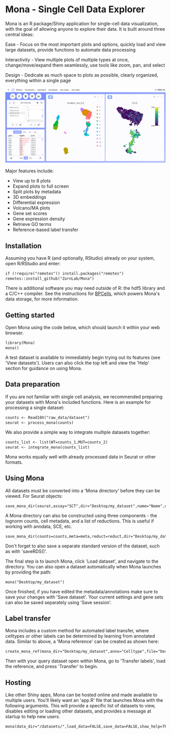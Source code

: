 # Mona - Single Cell Data Explorer

Mona is an R package/Shiny application for single-cell data visualization, with the goal of allowing anyone to explore their data. It is built around three central ideas:


Ease - Focus on the most important plots and options, quickly load and view large datasets, provide functions to automate data processing

Interactivity - View multiple plots of multiple types at once, change/move/expand them seamlessly, use tools like zoom, pan, and select 

Design - Dedicate as much space to plots as possible, clearly organized, everything within a single page


![](github/screenshot.png)


Major features include:

- View up to 8 plots
- Expand plots to full screen
- Split plots by metadata
- 3D embeddings
- Differential expression
- Volcano/MA plots
- Gene set scores
- Gene expression density
- Retrieve GO terms
- Reference-based label transfer


## Installation

Assuming you have R (and optionally, RStudio) already on your system, open R/RStudio and enter:

```
if (!require("remotes")) install.packages("remotes")
remotes::install_github("ZornLab/Mona")
```
There is additional software you may need outside of R: the hdf5 library and a C/C++ compiler. See the instructions for [BPCells](https://github.com/bnprks/BPCells), which powers Mona's data storage, for more information.

## Getting started

Open Mona using the code below, which should launch it within your web browser.

```
library(Mona)
mona()
```

A test dataset is available to immediately begin trying out its features (see 'View datasets'). Users can also click the top left and view the 'Help' section for guidance on using Mona.

## Data preparation

If you are not familiar with single cell analysis, we recommended preparing your datasets with Mona's included functions. Here is an example for processing a single dataset: 

```
counts <- Read10X("raw_data/dataset")
seurat <- process_mona(counts)
```

We also provide a simple way to integrate multiple datasets together:

```
counts_list <- list(WT=counts_1,MUT=counts_2)
seurat <- integrate_mona(counts_list)
```

Mona works equally well with already processed data in Seurat or other formats. 

## Using Mona

All datasets must be converted into a 'Mona directory' before they can be viewed. For Seurat objects:

```
save_mona_dir(seurat,assay="SCT",dir="Desktop/my_dataset",name="Name",description="Description",species="human")
```

A Mona directory can also be constructed using three components - the lognorm counts, cell metadata, and a list of reductions. This is useful if working with anndata, SCE, etc.

```
save_mona_dir(counts=counts,meta=meta,reduct=reduct,dir="Desktop/my_dataset",name="Name",description="Description",species="human")
```

Don't forget to also save a separate standard version of the dataset, such as with 'saveRDS()'.

The final step is to launch Mona, click 'Load dataset', and navigate to the directory. You can also open a dataset automatically when Mona launches by providing the path:

```
mona("Desktop/my_dataset")
```

Once finished, if you have edited the metadata/annotations make sure to save your changes with 'Save dataset'. Your current settings and gene sets can also be saved separately using 'Save session'. 

## Label transfer

Mona includes a custom method for automated label transfer, where celltypes or other labels can be determined by learning from annotated data. Similar to above, a 'Mona reference' can be created as shown here:

```
create_mona_ref(mona_dir="Desktop/my_dataset",anno="Celltype",file="Desktop/my_ref",species="human",type="RNA",norm="SCT")
```

Then with your query dataset open within Mona, go to 'Transfer labels', load the reference, and press 'Transfer' to begin. 

## Hosting

Like other Shiny apps, Mona can be hosted online and made available to multiple users. You'll likely want an 'app.R' file that launches Mona with the following arguments. This will provide a specific list of datasets to view, disables editing or loading other datasets, and provides a message at startup to help new users.

```
mona(data_dir="/datasets/",load_data=FALSE,save_data=FALSE,show_help=TRUE)
```


